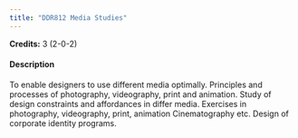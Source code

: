 ```yaml
---
title: "DDR812 Media Studies"
---
```

**Credits:** 3 (2-0-2)

#### Description
To enable designers to use different media optimally. Principles and processes of photography, videography, print and animation. Study of design constraints and affordances in differ media. Exercises in photography, videography, print, animation Cinematography etc. Design of corporate identity programs.